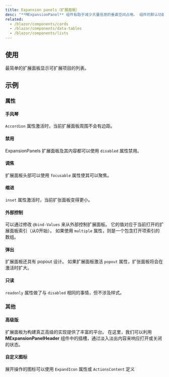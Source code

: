 ```yaml
---
title: Expansion panels（扩展面板）
desc: "**MExpansionPanel** 组件有助于减少大量信息的垂直空间占用。 组件的默认功能是仅显示一个扩展面板； 然而，使用 `Multiple` 属性后，扩展面板可以保持打开，直到显式地关闭。"
related:
  - /blazor/components/cards
  - /blazor/components/data-tables
  - /blazor/components/lists
---
```


## 使用

最简单的扩展面板显示可扩展项目的列表。

<masa-example file="Examples.components.expansion_panels.Usage"></masa-example>

## 示例

### 属性

#### 手风琴

`Accordion` 属性激活时，当前扩展面板周围不会有边距。

<masa-example file="Examples.components.expansion_panels.Accordion"></masa-example>

#### 禁用

ExpansionPanels  扩展面板及其内容都可以使用 `disabled` 属性禁用。

<masa-example file="Examples.components.expansion_panels.Disabled"></masa-example>

#### 调焦

扩展面板头部可以使用 `focusable` 属性使其可以聚焦。

<masa-example file="Examples.components.expansion_panels.Focusable"></masa-example>

#### 缩进

`inset` 属性激活时，当前扩张面板变得更小。

<masa-example file="Examples.components.expansion_panels.Inset"></masa-example>

#### 外部控制

可以通过修改 `@bind-Values` 来从外部控制扩展面板。 它的值对应于当前打开的扩展面板索引（从0开始）。 如果使用 `multiple` 属性，则是一个包含打开项索引的数组。

<masa-example file="Examples.components.expansion_panels.Model"></masa-example>

#### 弹出

扩展面板还具有 popout 设计。 如果扩展面板激活 `popout` 属性，扩张面板将会在激活时扩大。

<masa-example file="Examples.components.expansion_panels.Popout"></masa-example>

#### 只读

`readonly` 属性做了与 `disabled` 相同的事情，但不涉及样式。

<masa-example file="Examples.components.expansion_panels.Readonly"></masa-example>

### 其他

#### 高级版

扩展面板为构建真正高级的实现提供了丰富的平台。 在这里，我们可以利用 **MExpansionPanelHeader** 组件中的插槽，通过淡入淡出内容来响应打开或关闭的状态。

<masa-example file="Examples.components.expansion_panels.Advanced"></masa-example>

#### 自定义图标

展开操作的图标可以使用 `ExpandIcon` 属性或 `ActionsContent` 定义

<masa-example file="Examples.components.expansion_panels.CustomIcon"></masa-example>




